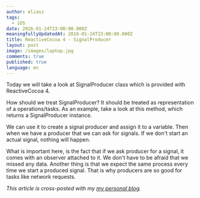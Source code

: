 ```yaml
---
author: eliasz
tags:
  - iOS
date: 2016-01-24T23:00:00.000Z
meaningfullyUpdatedAt: 2016-01-24T23:00:00.000Z
title: ReactiveCocoa 4 - SignalProducer
layout: post
image: /images/laptop.jpg
comments: true
published: true
language: en
---
```


Today we will take a look at SignalProducer class which is provided with ReactiveCocoa 4.

How should we treat SignalProducer? It should be treated as representation of a operations/tasks. As an example, take a look at this method, which returns a SignalProducer instance.

<script src="https://gist.github.com/Eluss/1b632aad7eaf10d491af.js"></script>

We can use it to create a signal producer and assign it to a variable. Then when we have a producer that we can ask for signals. If we don't start an actual signal, nothing will happen.

<script src="https://gist.github.com/Eluss/9e564870ffa4f75b7ef9.js"></script>

What is important here, is the fact that if we ask producer for a signal, it comes with an observer attached to it. We don't have to be afraid that we missed any data.  Another thing is that we expect the same process every time we start a produced signal. That is why producers are so good for tasks like network requests.


*This article is cross-posted with my [my personal blog](http://eluss.github.io/).*
